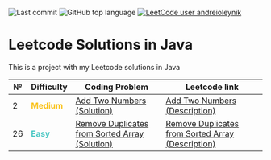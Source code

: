 ![Last commit](https://img.shields.io/github/last-commit/a-oleynik/leetcode-java?style=for-the-badge&color=9cf&logo=git)
![GitHub top language](https://img.shields.io/github/languages/top/a-oleynik/leetcode-java?style=for-the-badge&color=blue)
[![LeetCode user andreioleynik](https://img.shields.io/badge/dynamic/json?style=for-the-badge&labelColor=black&color=%23ffa116&label=Solved&query=solvedOverTotal&url=https%3A%2F%2Fleetcode-badge.vercel.app%2Fapi%2Fusers%2Fandreioleynik&logo=leetcode&logoColor=yellow)](https://leetcode.com/u/andreioleynik/)
# Leetcode Solutions in Java

This is a project with my Leetcode solutions in Java

| № | Difficulty                                    | Coding Problem                                                                                                                                           | Leetcode link                                                                                                                       |
|---|-----------------------------------------------|----------------------------------------------------------------------------------------------------------------------------------------------------------|-------------------------------------------------------------------------------------------------------------------------------------|
| 2 | <span style="color:#fac31d"> **Medium**</span> | [Add Two Numbers (Solution)](https://github.com/a-oleynik/leetcode-java/tree/master/src/main/java/com/oleynik/java/leetcode/addtwonumbers/Solution.java) | [Add Two Numbers (Description)](https://leetcode.com/problems/add-two-numbers/description/)                            |
| 26 | <span style="color:#46c6c2"> **Easy**</span>   | [Remove Duplicates from Sorted Array (Solution)](https://github.com/a-oleynik/leetcode-java/tree/master/src/main/java/com/oleynik/java/leetcode/removeduplicatesfromsortedarray/Solution.java) | [Remove Duplicates from Sorted Array (Description)](https://leetcode.com/problems/remove-duplicates-from-sorted-array/description/) |
